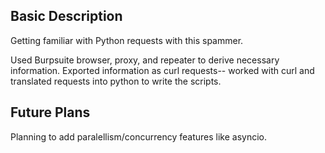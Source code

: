 ## Basic Description

Getting familiar with Python requests with this spammer.

Used Burpsuite browser, proxy, and repeater to derive necessary information.
Exported information as curl requests-- worked with curl and translated requests into python to write the scripts.

## Future Plans

Planning to add paralellism/concurrency features like asyncio.
